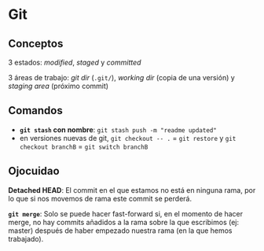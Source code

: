 # Git
## Conceptos
3 estados: *modified*, *staged* y *committed*

3 áreas de trabajo: *git dir* (`.git/`), *working dir* (copia de una versión) y *staging area* (próximo commit)

## Comandos
- **`git stash` con nombre**: `git stash push -m "readme updated"`
- en versiones nuevas de git, `git checkout -- .` = `git restore` y `git checkout branchB` = `git switch branchB`

## Ojocuidao
**Detached HEAD**: El commit en el que estamos no está en ninguna rama, por lo que si nos movemos de rama este commit se perderá.

**`git merge`**: Solo se puede hacer fast-forward si, en el momento de hacer merge, no hay commits añadidos a la rama sobre la que escribimos (ej: master) después de haber empezado nuestra rama (en la que hemos trabajado).
